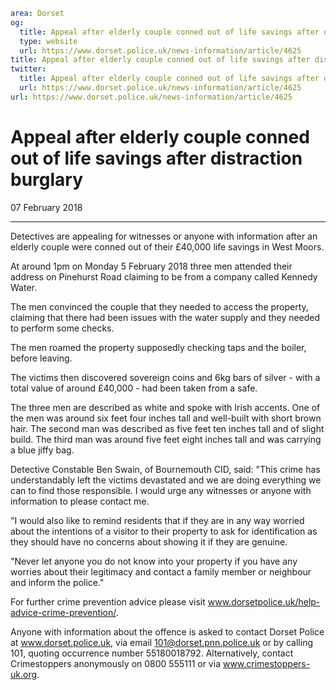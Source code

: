 ```yaml
area: Dorset
og:
  title: Appeal after elderly couple conned out of life savings after distraction burglary
  type: website
  url: https://www.dorset.police.uk/news-information/article/4625
title: Appeal after elderly couple conned out of life savings after distraction burglary |
twitter:
  title: Appeal after elderly couple conned out of life savings after distraction burglary
  url: https://www.dorset.police.uk/news-information/article/4625
url: https://www.dorset.police.uk/news-information/article/4625
```

# Appeal after elderly couple conned out of life savings after distraction burglary

07 February 2018

* * *

Detectives are appealing for witnesses or anyone with information after an elderly couple were conned out of their £40,000 life savings in West Moors.

At around 1pm on Monday 5 February 2018 three men attended their address on Pinehurst Road claiming to be from a company called Kennedy Water.

The men convinced the couple that they needed to access the property, claiming that there had been issues with the water supply and they needed to perform some checks.

The men roamed the property supposedly checking taps and the boiler, before leaving.

The victims then discovered sovereign coins and 6kg bars of silver - with a total value of around £40,000 - had been taken from a safe.

The three men are described as white and spoke with Irish accents. One of the men was around six feet four inches tall and well-built with short brown hair. The second man was described as five feet ten inches tall and of slight build. The third man was around five feet eight inches tall and was carrying a blue jiffy bag.

Detective Constable Ben Swain, of Bournemouth CID, said: "This crime has understandably left the victims devastated and we are doing everything we can to find those responsible. I would urge any witnesses or anyone with information to please contact me.

"I would also like to remind residents that if they are in any way worried about the intentions of a visitor to their property to ask for identification as they should have no concerns about showing it if they are genuine.

"Never let anyone you do not know into your property if you have any worries about their legitimacy and contact a family member or neighbour and inform the police."

For further crime prevention advice please visit www.dorsetpolice.uk/help-advice-crime-prevention/.

Anyone with information about the offence is asked to contact Dorset Police at www.dorset.police.uk, via email 101@dorset.pnn.police.uk or by calling 101, quoting occurrence number 55180018792. Alternatively, contact Crimestoppers anonymously on 0800 555111 or via www.crimestoppers-uk.org.
